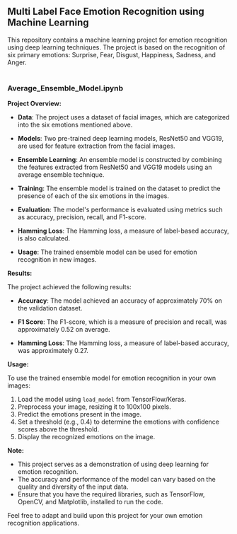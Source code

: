## Multi Label Face Emotion Recognition using Machine Learning

This repository contains a machine learning project for emotion recognition using deep learning techniques. The project is based on the recognition of six primary emotions: Surprise, Fear, Disgust, Happiness, Sadness, and Anger.
<br>
<br>

### Average_Ensemble_Model.ipynb

**Project Overview:**

- **Data**: The project uses a dataset of facial images, which are categorized into the six emotions mentioned above.

- **Models**: Two pre-trained deep learning models, ResNet50 and VGG19, are used for feature extraction from the facial images.

- **Ensemble Learning**: An ensemble model is constructed by combining the features extracted from ResNet50 and VGG19 models using an average ensemble technique.

- **Training**: The ensemble model is trained on the dataset to predict the presence of each of the six emotions in the images.

- **Evaluation**: The model's performance is evaluated using metrics such as accuracy, precision, recall, and F1-score.

- **Hamming Loss**: The Hamming loss, a measure of label-based accuracy, is also calculated.

- **Usage**: The trained ensemble model can be used for emotion recognition in new images.

**Results:**

The project achieved the following results:

- **Accuracy**: The model achieved an accuracy of approximately 70% on the validation dataset.

- **F1 Score**: The F1-score, which is a measure of precision and recall, was approximately 0.52 on average.

- **Hamming Loss**: The Hamming loss, a measure of label-based accuracy, was approximately 0.27.

**Usage:**

To use the trained ensemble model for emotion recognition in your own images:

1. Load the model using `load_model` from TensorFlow/Keras.
2. Preprocess your image, resizing it to 100x100 pixels.
3. Predict the emotions present in the image.
4. Set a threshold (e.g., 0.4) to determine the emotions with confidence scores above the threshold.
5. Display the recognized emotions on the image.

**Note:**

- This project serves as a demonstration of using deep learning for emotion recognition.
- The accuracy and performance of the model can vary based on the quality and diversity of the input data.
- Ensure that you have the required libraries, such as TensorFlow, OpenCV, and Matplotlib, installed to run the code.

Feel free to adapt and build upon this project for your own emotion recognition applications.


